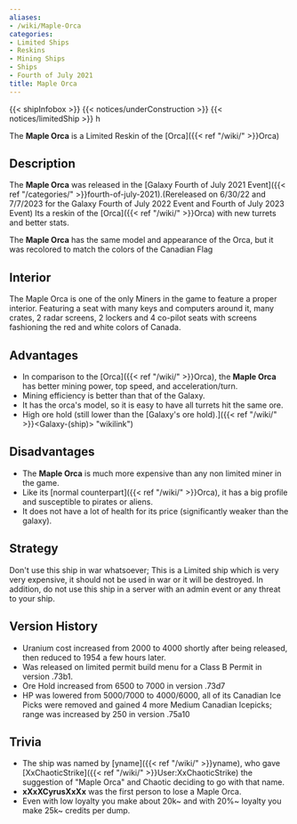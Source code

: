 ```yaml
---
aliases:
- /wiki/Maple-Orca
categories:
- Limited Ships
- Reskins
- Mining Ships
- Ships
- Fourth of July 2021
title: Maple Orca
---
```


{{< shipInfobox >}} {{< notices/underConstruction >}} {{< notices/limitedShip >}} h

The **Maple Orca** is a Limited Reskin of the [Orca]({{< ref "/wiki/" >}}Orca) 

## Description

The **Maple Orca** was released in the [Galaxy Fourth of July 2021 Event]({{< ref "/categories/" >}}fourth-of-july-2021).(Rereleased on 6/30/22 and 7/7/2023 for the Galaxy Fourth of July 2022 Event and Fourth of July 2023 Event) Its a reskin of the [Orca]({{< ref "/wiki/" >}}Orca) with new turrets and better stats.

The **Maple Orca** has the same model and appearance of the Orca, but it was recolored to match the colors of the Canadian Flag

## Interior

The Maple Orca is one of the only Miners in the game to feature a proper interior. Featuring a seat with many keys and computers around it, many crates, 2 radar screens, 2 lockers and 4 co-pilot seats with screens fashioning the red and white colors of Canada.

## Advantages

- In comparison to the [Orca]({{< ref "/wiki/" >}}Orca), the **Maple Orca** has better mining power, top speed, and acceleration/turn.
- Mining efficiency is better than that of the Galaxy.
- It has the orca's model, so it is easy to have all turrets hit the same ore.
- High ore hold (still lower than the [Galaxy's ore hold).]({{< ref "/wiki/" >}}<Galaxy-(ship)> "wikilink")

## Disadvantages

- The **Maple Orca** is much more expensive than any non limited miner in the game.
- Like its [normal counterpart]({{< ref "/wiki/" >}}Orca), it has a big profile and susceptible to pirates or aliens.
- It does not have a lot of health for its price (significantly weaker than the galaxy).

## Strategy

Don't use this ship in war whatsoever; This is a Limited ship which is very very expensive, it should not be used in war or it will be destroyed. In addition, do not use this ship in a server with an admin event or any threat to your ship.

## Version History 

- Uranium cost increased from 2000 to 4000 shortly after being released, then reduced to 1954 a few hours later.
- Was released on limited permit build menu for a Class B Permit in version .73b1.
- Ore Hold increased from 6500 to 7000 in version .73d7
- HP was lowered from 5000/7000 to 4000/6000, all of its Canadian Ice Picks were removed and gained 4 more Medium Canadian Icepicks; range was increased by 250 in version .75a10

## Trivia

- The ship was named by [yname]({{< ref "/wiki/" >}}yname), who gave [XxChaoticStrike]({{< ref "/wiki/" >}}User:XxChaoticStrike) the suggestion of "Maple Orca" and Chaotic deciding to go with that name.
- **xXxXCyrusXxXx** was the first person to lose a Maple Orca.
- Even with low loyalty you make about 20k~ and with 20%~ loyalty you make 25k~ credits per dump.